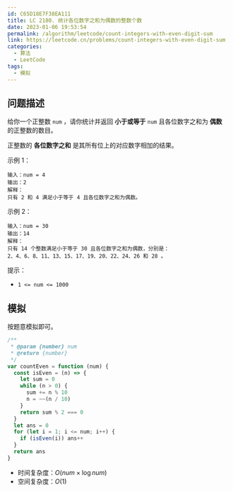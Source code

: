 ```yaml
---
id: C65D18E7F38EA111
title: LC 2180. 统计各位数字之和为偶数的整数个数
date: 2023-01-06 19:53:54
permalink: /algorithm/leetcode/count-integers-with-even-digit-sum
link: https://leetcode.cn/problems/count-integers-with-even-digit-sum
categories:
  - 算法
  - LeetCode
tags:
  - 模拟
---
```


<Level :type='1'/>

## 问题描述

给你一个正整数 `num` ，请你统计并返回 **小于或等于** `num` 且各位数字之和为 **偶数** 的正整数的数目。

正整数的 **各位数字之和** 是其所有位上的对应数字相加的结果。

示例 1：

```text
输入：num = 4
输出：2
解释：
只有 2 和 4 满足小于等于 4 且各位数字之和为偶数。
```

示例 2：

```text
输入：num = 30
输出：14
解释：
只有 14 个整数满足小于等于 30 且各位数字之和为偶数，分别是：
2、4、6、8、11、13、15、17、19、20、22、24、26 和 28 。
```

提示：

- `1 <= num <= 1000`

## 模拟

按题意模拟即可。

```javascript
/**
 * @param {number} num
 * @return {number}
 */
var countEven = function (num) {
  const isEven = (n) => {
    let sum = 0
    while (n > 0) {
      sum += n % 10
      n = ~~(n / 10)
    }
    return sum % 2 === 0
  }
  let ans = 0
  for (let i = 1; i <= num; i++) {
    if (isEven(i)) ans++
  }
  return ans
}
```

- 时间复杂度：$O(num \times \log {num})$
- 空间复杂度：$O(1)$
